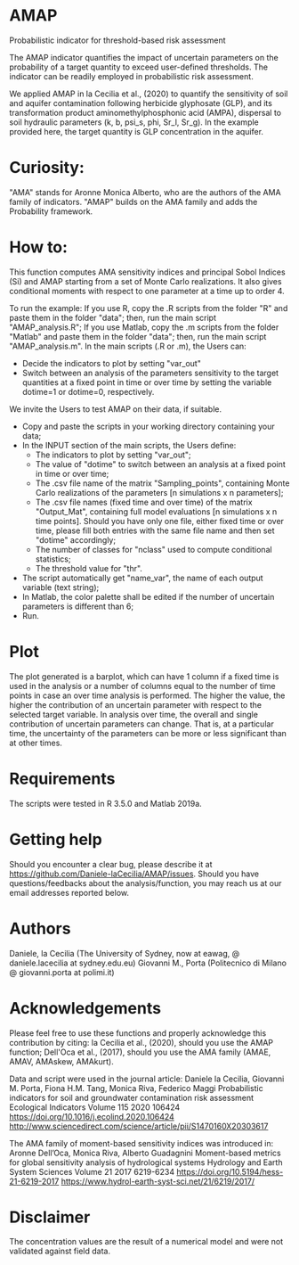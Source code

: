# AMAP
Probabilistic indicator for threshold-based risk assessment

The AMAP indicator quantifies the impact of uncertain parameters on the probability of a target quantity to exceed user-defined thresholds. The indicator can be readily employed in probabilistic risk assessment.

We applied AMAP in la Cecilia et al., (2020) to quantify the sensitivity of soil and aquifer contamination following herbicide glyphosate (GLP), and its transformation product aminomethylphosphonic acid (AMPA), dispersal to soil hydraulic parameters (k, b, psi_s, phi, Sr_l, Sr_g).
In the example provided here, the target quantity is GLP concentration in the aquifer.

# Curiosity:
"AMA" stands for Aronne Monica Alberto, who are the authors of the AMA family of indicators.
"AMAP" builds on the AMA family and adds the Probability framework.

# How to:
This function computes AMA sensitivity indices and principal Sobol Indices (Si) and AMAP starting from a set of Monte Carlo realizations. It also gives conditional moments with respect to one parameter at a time up to order 4.

To run the example:
If you use R, copy the .R scripts from the folder "R" and paste them in the folder "data"; then, run the main script "AMAP_analysis.R";
If you use Matlab, copy the .m scripts from the folder "Matlab" and paste them in the folder "data"; then, run the main script "AMAP_analysis.m".
In the main scripts (.R or .m), the Users can:
* Decide the indicators to plot by setting "var_out"
* Switch between an analysis of the parameters sensitivity to the target quantities at a fixed point in time or over time by setting the variable dotime=1 or dotime=0, respectively.

We invite the Users to test AMAP on their data, if suitable.
* Copy and paste the scripts in your working directory containing your data;
* In the INPUT section of the main scripts, the Users define:
  * The indicators to plot by setting "var_out";
  * The value of "dotime" to switch between an analysis at a fixed point in time or over time;
  * The .csv file name of the matrix "Sampling_points", containing Monte Carlo realizations of the parameters [n simulations x n parameters];
  * The .csv file names (fixed time and over time) of the matrix "Output_Mat", containing full model evaluations [n simulations x n time points]. Should you have only one file, either fixed time or over time, please fill both entries with the same file name and then set "dotime" accordingly;
  * The number of classes for "nclass" used to compute conditional statistics;
  * The threshold value for "thr".
* The script automatically get "name_var", the name of each output variable (text string);
* In Matlab, the color palette shall be edited if the number of uncertain parameters is different than 6;
* Run.

# Plot
The plot generated is a barplot, which can have 1 column if a fixed time is used in the analysis or a number of columns equal to the number of time points in case an over time analysis is performed.
The higher the value, the higher the contribution of an uncertain parameter with respect to the selected target variable.
In analysis over time, the overall and single contribution of uncertain parameters can change. That is, at a particular time, the uncertainty of the parameters can be more or less significant than at other times.

# Requirements
The scripts were tested in R 3.5.0 and Matlab 2019a.

# Getting help
Should you encounter a clear bug, please describe it at https://github.com/Daniele-laCecilia/AMAP/issues.
Should you have questions/feedbacks about the analysis/function, you may reach us at our email addresses reported below.

# Authors
Daniele, la Cecilia (The University of Sydney, now at eawag, @ daniele.lacecilia at sydney.edu.eu)
Giovanni M., Porta (Politecnico di Milano @ giovanni.porta at polimi.it)

# Acknowledgements
Please feel free to use these functions and properly acknowledge this contribution by citing:
la Cecilia et al., (2020), should you use the AMAP function;
Dell'Oca et al., (2017), should you use the AMA family (AMAE, AMAV, AMAskew, AMAkurt).

Data and script were used in the journal article:
Daniele la Cecilia, Giovanni M. Porta, Fiona H.M. Tang, Monica Riva, Federico Maggi
Probabilistic indicators for soil and groundwater contamination risk assessment
Ecological Indicators
Volume 115
2020
106424
https://doi.org/10.1016/j.ecolind.2020.106424
http://www.sciencedirect.com/science/article/pii/S1470160X20303617

The AMA family of moment-based sensitivity indices was introduced in:
Aronne Dell’Oca, Monica Riva, Alberto Guadagnini
Moment-based metrics for global sensitivity analysis of hydrological systems
Hydrology and Earth System Sciences
Volume 21
2017
6219-6234
https://doi.org/10.5194/hess-21-6219-2017
https://www.hydrol-earth-syst-sci.net/21/6219/2017/

# Disclaimer
The concentration values are the result of a numerical model and were not validated against field data.
